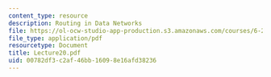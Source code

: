 ```yaml
---
content_type: resource
description: Routing in Data Networks
file: https://ol-ocw-studio-app-production.s3.amazonaws.com/courses/6-263j-data-communication-networks-fall-2002/00782df3c2af46bb16098e16afd38236_Lecture20.pdf
file_type: application/pdf
resourcetype: Document
title: Lecture20.pdf
uid: 00782df3-c2af-46bb-1609-8e16afd38236
---
```

